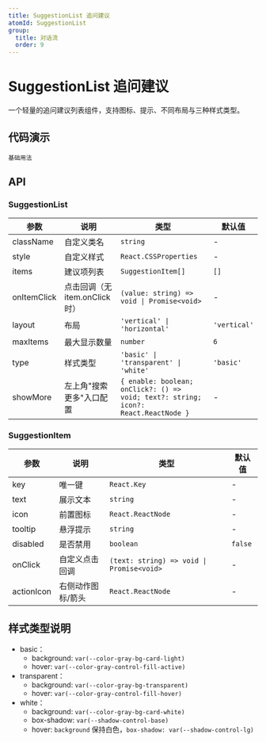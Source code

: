 ```yaml
---
title: SuggestionList 追问建议
atomId: SuggestionList
group:
  title: 对话流
  order: 9
---
```


# SuggestionList 追问建议

一个轻量的追问建议列表组件，支持图标、提示、不同布局与三种样式类型。

## 代码演示

<code src="../demos/suggestion-list-basic.tsx">基础用法</code>

## API

### SuggestionList

| 参数        | 说明                           | 类型                                                                               | 默认值       |
| ----------- | ------------------------------ | ---------------------------------------------------------------------------------- | ------------ |
| className   | 自定义类名                     | `string`                                                                           | -            |
| style       | 自定义样式                     | `React.CSSProperties`                                                              | -            |
| items       | 建议项列表                     | `SuggestionItem[]`                                                                 | `[]`         |
| onItemClick | 点击回调（无 item.onClick 时） | `(value: string) => void \| Promise<void>`                                         | -            |
| layout      | 布局                           | `'vertical' \| 'horizontal'`                                                       | `'vertical'` |
| maxItems    | 最大显示数量                   | `number`                                                                           | `6`          |
| type        | 样式类型                       | `'basic' \| 'transparent' \| 'white'`                                              | `'basic'`    |
| showMore    | 左上角"搜索更多"入口配置       | `{ enable: boolean; onClick?: () => void; text?: string; icon?: React.ReactNode }` | -            |

### SuggestionItem

| 参数       | 说明              | 类型                                      | 默认值  |
| ---------- | ----------------- | ----------------------------------------- | ------- |
| key        | 唯一键            | `React.Key`                               | -       |
| text       | 展示文本          | `string`                                  | -       |
| icon       | 前置图标          | `React.ReactNode`                         | -       |
| tooltip    | 悬浮提示          | `string`                                  | -       |
| disabled   | 是否禁用          | `boolean`                                 | `false` |
| onClick    | 自定义点击回调    | `(text: string) => void \| Promise<void>` | -       |
| actionIcon | 右侧动作图标/箭头 | `React.ReactNode`                         | -       |

## 样式类型说明

- basic：
  - background: `var(--color-gray-bg-card-light)`
  - hover: `var(--color-gray-control-fill-active)`
- transparent：
  - background: `var(--color-gray-bg-transparent)`
  - hover: `var(--color-gray-control-fill-hover)`
- white：
  - background: `var(--color-gray-bg-card-white)`
  - box-shadow: `var(--shadow-control-base)`
  - hover: `background` 保持白色，`box-shadow: var(--shadow-control-lg)`
